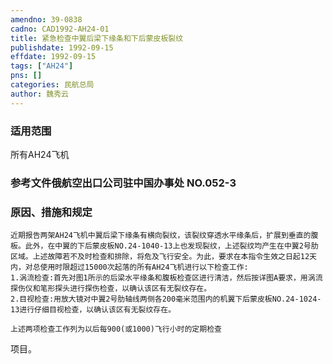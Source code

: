 ```yaml
---
amendno: 39-0838  
cadno: CAD1992-AH24-01  
title: 紧急检查中翼后梁下缘条和下后蒙皮板裂纹  
publishdate: 1992-09-15  
effdate: 1992-09-15  
tags: ["AH24"]  
pns: []  
categories: 民航总局  
author: 魏秀云  
---
```

  
### 适用范围  
所有AH24飞机  
  
<!--more-->  
### 参考文件俄航空出口公司驻中国办事处 NO.052-3  
  
### 原因、措施和规定  
    近期报告两架AH24飞机中翼后梁下缘条有横向裂纹，该裂纹穿透水平缘条后，扩展到垂直的腹板。此外，在中翼的下后蒙皮板NO.24-1040-13上也发现裂纹，上述裂纹均产生在中翼2号肋区域。上述故障若不及时检查和排除，将危及飞行安全。为此，要求在本指令生效之日起12天内，对总使用时限超过15000次起落的所有AH24飞机进行以下检查工作:  
    1.涡流检查:首先对图1所示的后梁水平缘条和腹板检查区进行清洁，然后按详图A要求，用涡流探伤仪和笔形探头进行探伤检查，以确认该区有无裂纹存在。  
    2.目视检查:用放大镜对中翼2号肋轴线两侧各200毫米范围内的机翼下后蒙皮板NO.24-1024-13进行仔细目视检查，以确认该区有无裂纹存在。  
  
    上述两项检查工作列为以后每900(或1000)飞行小时的定期检查  
  
项目。  
  
